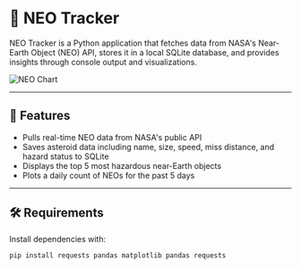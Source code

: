 # 🚀 NEO Tracker

NEO Tracker is a Python application that fetches data from NASA's Near-Earth Object (NEO) API, stores it in a local SQLite database, and provides insights through console output and visualizations.

![NEO Chart](https://upload.wikimedia.org/wikipedia/commons/7/71/NEO_orbit.gif)

---

## 📌 Features

- Pulls real-time NEO data from NASA's public API
- Saves asteroid data including name, size, speed, miss distance, and hazard status to SQLite
- Displays the top 5 most hazardous near-Earth objects
- Plots a daily count of NEOs for the past 5 days

---

## 🛠️ Requirements

Install dependencies with:

```bash
pip install requests pandas matplotlib pandas requests
